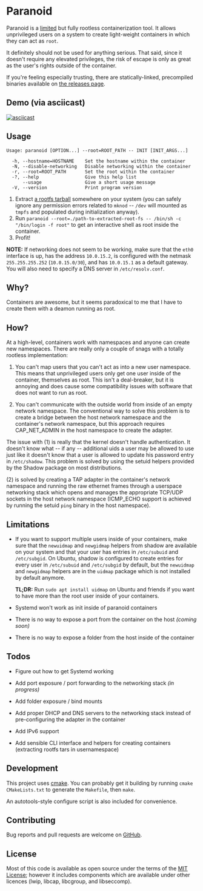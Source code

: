 # Paranoid

Paranoid is a [limited](#limitations) but fully rootless containerization tool. It allows unprivileged users on a system 
to create light-weight containers in which they can act as `root`.

It definitely should not be used for anything serious. That said, since it doesn't require any elevated privileges, the 
risk of escape is only as great as the user's rights outside of the container.

If you're feeling especially trusting, there are statically-linked, precompiled binaries available on 
[the releases page](https://github.com/anarchocurious/paranoid/releases).

## Demo (via asciicast)

[![asciicast](https://asciinema.org/a/4RZtd6e1xKBS3MpUha9Qe2fF2.png)](https://asciinema.org/a/4RZtd6e1xKBS3MpUha9Qe2fF2)

## Usage

```
Usage: paranoid [OPTION...] --root=ROOT_PATH -- INIT [INIT_ARGS...]

  -h, --hostname=HOSTNAME    Set the hostname within the container
  -N, --disable-networking   Disable networking within the container
  -r, --root=ROOT_PATH       Set the root within the container
  -?, --help                 Give this help list
      --usage                Give a short usage message
  -V, --version              Print program version
```

  1. Extract [a rootfs tarball](https://us.images.linuxcontainers.org/images) somewhere on your system (you can safely 
  ignore any permission errors related to `mknod` -- `/dev` will mounted as `tmpfs` and populated during initialization 
  anyway).
  2. Run `paranoid --root=./path-to-extracted-root-fs -- /bin/sh -c "/bin/login -f root"` to get an 
  interactive shell as root inside the container.
  3. Profit!

**NOTE:** If networking does not seem to be working, make sure that the `eth0` interface is up, has the address 
`10.0.15.2`, is configured with the netmask `255.255.255.252` (`10.0.15.0/30`), and has `10.0.15.1` as a default gateway. You will also need to specify a DNS server in `/etc/resolv.conf`.

## Why?

Containers are awesome, but it seems paradoxical to me that I have to create them with a deamon running as root.

## How?

At a high-level, containers work with namespaces and anyone can create new namespaces. There are really only a couple of
snags with a totally rootless implementation:

  1. You can't map users that you can't act as into a new user namespace. This means that unprivileged users only get 
  one user inside of the container, themselves as root. This isn't a deal-breaker, but it is annoying and does cause 
  some compatibility issues with software that does not want to run as root.
   
  2. You can't communicate with the outside world from inside of an empty network namespace. The conventional way to 
  solve this problem is to create a bridge between the host network namespace and the container's network namespace,
  but this approach requires CAP_NET_ADMIN in the host namespace to create the adapter.
   
The issue with (1) is really that the kernel doesn't handle authentication. It doesn't know what -- if any -- additional
uids a user may be allowed to use just like it doesn't know that a user is allowed to update his password entry in 
`/etc/shadow`. This problem is solved by using the setuid helpers provided by the Shadow package on most distributions.

(2) is solved by creating a TAP adapter in the container's network namespace and running the raw ethernet frames through
a userspace networking stack which opens and manages the appropriate TCP/UDP sockets in the host network namespace 
(ICMP_ECHO support is achieved by running the setuid `ping` binary in the host namespace).

## Limitations

  * If you want to support multiple users inside of your containers, make sure that the `newuidmap` and `newgidmap` 
    helpers from shadow are available on your system and that your user has entries in `/etc/subuid` and `/etc/subgid`. 
    On Ubuntu, shadow is configured to create entries for every user in `/etc/subuid` and `/etc/subgid` by default, but 
    the `newuidmap` and `newgidmap` helpers are in the `uidmap` package which is not installed by default anymore. 
    
    **TL;DR:** Run `sudo apt install uidmap` on Ubuntu and friends if you want to have more than the root user inside of 
    your containers.
  
  * Systemd won't work as init inside of paranoid containers
  
  * There is no way to expose a port from the container on the host *(coming soon)*
  
  * There is no way to expose a folder from the host inside of the container

## Todos

  * Figure out how to get Systemd working
  
  * Add port exposure / port forwarding to the networking stack *(in progress)*
  
  * Add folder exposure / bind mounts
  
  * Add proper DHCP and DNS servers to the networking stack instead of pre-configuring the adapter in the container 

  * Add IPv6 support
  
  * Add sensible CLI interface and helpers for creating containers (extracting rootfs tars in usernamespace)

## Development

This project uses [cmake](https://cmake.org/cmake-tutorial/). You can probably get it building by running 
`cmake CMakeLists.txt` to generate the `Makefile`, then `make`.

An autotools-style configure script is also included for convenience.


## Contributing

Bug reports and pull requests are welcome on [GitHub](https://github.com/anarchocurious/paranoid).


## License

Most of this code is available as open source under the terms of the [MIT License](http://opensource.org/licenses/MIT);
however it includes components which are available under other licences (lwip, libcap, libcgroup, and libseccomp).
